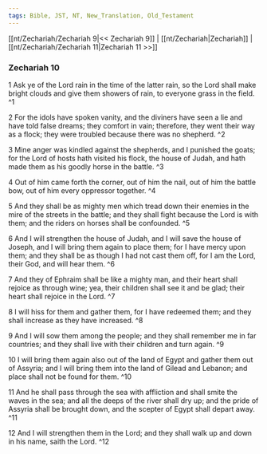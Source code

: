 ```yaml
---
tags: Bible, JST, NT, New_Translation, Old_Testament
---
```


[[nt/Zechariah/Zechariah 9|<< Zechariah 9]] | [[nt/Zechariah|Zechariah]] | [[nt/Zechariah/Zechariah 11|Zechariah 11 >>]]

### Zechariah 10

1 Ask ye of the Lord rain in the time of the latter rain, so the Lord shall make bright clouds and give them showers of rain, to everyone grass in the field.  ^1

2 For the idols have spoken vanity, and the diviners have seen a lie and have told false dreams; they comfort in vain; therefore, they went their way as a flock; they were troubled because there was no shepherd.  ^2

3 Mine anger was kindled against the shepherds, and I punished the goats; for the Lord of hosts hath visited his flock, the house of Judah, and hath made them as his goodly horse in the battle.  ^3

4 Out of him came forth the corner, out of him the nail, out of him the battle bow, out of him every oppressor together.  ^4

5 And they shall be as mighty men which tread down their enemies in the mire of the streets in the battle; and they shall fight because the Lord is with them; and the riders on horses shall be confounded.  ^5

6 And I will strengthen the house of Judah, and I will save the house of Joseph, and I will bring them again to place them; for I have mercy upon them; and they shall be as though I had not cast them off, for I am the Lord, their God, and will hear them.  ^6

7 And they of Ephraim shall be like a mighty man, and their heart shall rejoice as through wine; yea, their children shall see it and be glad; their heart shall rejoice in the Lord.  ^7

8 I will hiss for them and gather them, for I have redeemed them; and they shall increase as they have increased.  ^8

9 And I will sow them among the people; and they shall remember me in far countries; and they shall live with their children and turn again.  ^9

10 I will bring them again also out of the land of Egypt and gather them out of Assyria; and I will bring them into the land of Gilead and Lebanon; and place shall not be found for them.  ^10

11 And he shall pass through the sea with affliction and shall smite the waves in the sea; and all the deeps of the river shall dry up; and the pride of Assyria shall be brought down, and the scepter of Egypt shall depart away.  ^11

12 And I will strengthen them in the Lord; and they shall walk up and down in his name, saith the Lord.  ^12

 
